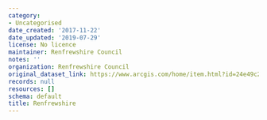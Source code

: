 ```yaml
---
category:
- Uncategorised
date_created: '2017-11-22'
date_updated: '2019-07-29'
license: No licence
maintainer: Renfrewshire Council
notes: ''
organization: Renfrewshire Council
original_dataset_link: https://www.arcgis.com/home/item.html?id=24e49c2ad1284f8a96ff92c8e4ab115c
records: null
resources: []
schema: default
title: Renfrewshire
---
```

